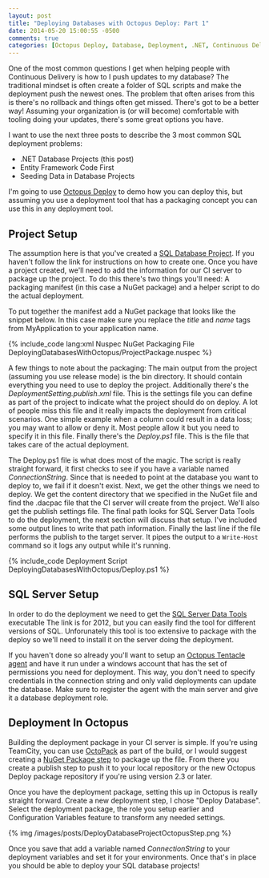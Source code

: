 ```yaml
---
layout: post
title: "Deploying Databases with Octopus Deploy: Part 1"
date: 2014-05-20 15:00:55 -0500
comments: true
categories: [Octopus Deploy, Database, Deployment, .NET, Continuous Delivery]  
---
```


One of the most common questions I get when helping people with Continuous Delivery is how to I push updates to my database? The traditional mindset is often create a folder of SQL scripts and make the deployment push the newest ones. The problem that often arises from this is there's no rollback and things often get missed. There's got to be a better way! Assuming your organization is (or will become) comfortable with tooling doing your updates, there's some great options you have. 

I want to use the next three posts to describe the 3 most common SQL deployment problems:

- .NET Database Projects (this post)
- Entity Framework Code First
- Seeding Data in Database Projects

I'm going to use [Octopus Deploy](http://www.octopusdeploy.com "Octopus Deploy") to demo how you can deploy this, but assuming you use a deployment tool that has a packaging concept you can use this in any deployment tool.

<!-- more -->

## Project Setup ##
The assumption here is that you've created a [SQL Database Project](http://msdn.microsoft.com/en-us/library/hh272702.aspx "SQL Database Project"). If you haven't follow the link for instructions on how to create one. Once you have a project created, we'll need to add the information for our CI server to package up the project. To do this there's two things you'll need: A packaging manifest (in this case a NuGet package) and a helper script to do the actual deployment.

To put together the manifest add a NuGet package that looks like the snippet below. In this case make sure you replace the *title* and *name* tags from MyApplication to your application name.

{% include_code lang:xml Nuspec NuGet Packaging File DeployingDatabasesWithOctopus/ProjectPackage.nuspec %}

A few things to note about the packaging: The main output from the project (assuming you use release mode) is the bin directory. It should contain everything you need to use to deploy the project. Additionally there's the *DeploymentSetting.publish.xml* file. This is the settings file you can define as part of the project to indicate what the project should do on deploy. A lot of people miss this file and it really impacts the deployment from critical scenarios. One simple example when a column could result in a data loss; you may want to allow or deny it. Most people allow it but you need to specify it in this file. Finally there's the *Deploy.ps1* file. This is the file that takes care of the actual deployment. 

The Deploy.ps1 file is what does most of the magic. The script is really straight forward, it first checks to see if you have a variable named *ConnectionString*. Since that is needed to point at the database you want to deploy to, we fail if it doesn't exist. Next, we get the other things we need to deploy. We get the content directory that we specified in the NuGet file and find the .dacpac file that the CI server will create from the project. We'll also get the publish settings file. The final path looks for SQL Server Data Tools to do the deployment, the next section will discuss that setup. I've included some output lines to write that path information. Finally the last line if the file performs the publish to the target server. It pipes the output to a `Write-Host` command so it logs any output while it's running.

{% include_code Deployment Script DeployingDatabasesWithOctopus/Deploy.ps1 %}

## SQL Server Setup ##

In order to do the deployment we need to get the [SQL Server Data Tools](http://www.microsoft.com/en-us/download/details.aspx?id=38818) executable The link is for 2012, but you can easily find the tool for different versions of SQL. Unforunately this tool is too extensive to package with the deploy so we'll need to install it on the server doing the deployment.

If you haven't done so already you'll want to setup an [Octopus Tentacle agent](http://docs.octopusdeploy.com/display/OD/Installing+Tentacles) and have it run under a windows account that has the set of permissions you need for deployment. This way, you don't need to specify credentials in the connection string and only valid deployments can update the database. Make sure to register the agent with the main server and give it a database deployment role.

## Deployment In Octopus ##
Building the deployment package in your CI server is simple. If you're using TeamCity, you can use [OctoPack](http://docs.octopusdeploy.com/display/OD/TeamCity) as part of the build, or I would suggest creating a [NuGet Package step](http://confluence.jetbrains.com/display/TCD8/NuGet+Pack) to package up the file. From there you create a publish step to push it to your local repository or the new Octopus Deploy package repository if you're using version 2.3 or later.

Once you have the deployment package, setting this up in Octopus is really straight forward. Create a new deployment step, I chose "Deploy Database". Select the deployment package, the role you setup earlier and Configuration Variables feature to transform any needed settings.

{% img /images/posts/DeployDatabaseProjectOctopusStep.png %}

Once you save that add a variable named *ConnectionString* to your deployment variables and set it for your environments. Once that's in place you should be able to deploy your SQL database projects!